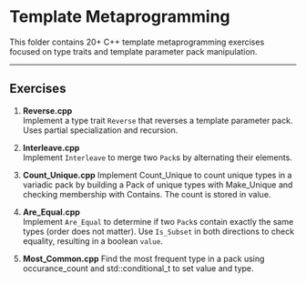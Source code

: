# Template Metaprogramming

This folder contains 20+ C++ template metaprogramming exercises focused on type traits and template parameter pack manipulation.

---

## Exercises

1. **Reverse.cpp**  
   Implement a type trait `Reverse` that reverses a template parameter pack. Uses partial specialization and recursion.

2. **Interleave.cpp**  
   Implement `Interleave` to merge two `Pack`s by alternating their elements.

3. **Count_Unique.cpp**
    Implement Count_Unique to count unique types in a variadic pack by building a Pack of unique types with Make_Unique and checking membership with Contains. The count is stored in value.

4. **Are_Equal.cpp**  
   Implement `Are_Equal` to determine if two `Pack`s contain exactly the same types (order does not matter). Use `Is_Subset` in both directions to check equality, resulting in a boolean `value`.

5. **Most_Common.cpp**
    Find the most frequent type in a pack using occurance_count and std::conditional_t to set value and type.